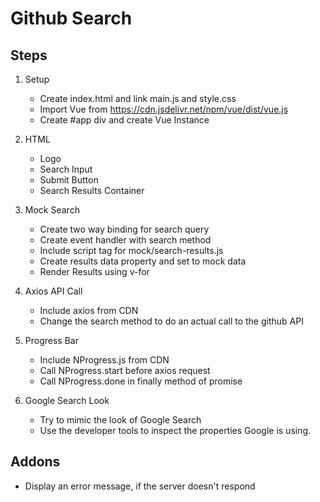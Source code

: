 # Github Search

## Steps

1. Setup

   - Create index.html and link main.js and style.css
   - Import Vue from https://cdn.jsdelivr.net/npm/vue/dist/vue.js
   - Create #app div and create Vue Instance

2. HTML

   - Logo
   - Search Input
   - Submit Button
   - Search Results Container

3. Mock Search

   - Create two way binding for search query
   - Create event handler with search method
   - Include script tag for mock/search-results.js
   - Create results data property and set to mock data
   - Render Results using v-for

4. Axios API Call

   - Include axios from CDN
   - Change the search method to do an actual call to the github API

5. Progress Bar

   - Include NProgress.js from CDN
   - Call NProgress.start before axios request
   - Call NProgress.done in finally method of promise

6. Google Search Look
   - Try to mimic the look of Google Search
   - Use the developer tools to inspect the properties Google is using.

## Addons

- Display an error message, if the server doesn't respond

